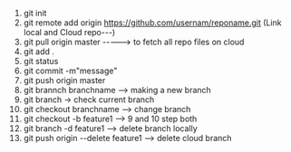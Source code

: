 1. git init
2. git remote add origin https://github.com/usernam/reponame.git
(Link local and Cloud repo---)
3. git pull origin master -----> to fetch all repo files on cloud 
4. git add .
5. git status
6. git commit -m"message"
7. git push origin master
8. git brannch branchname --> making a new branch
9. git branch -> check current branch
10. git checkout branchname --> change branch
11. git checkout -b feature1 --> 9 and 10 step both
12. git branch -d feature1 --> delete branch locally
12. git push origin --delete feature1 --> delete cloud branch